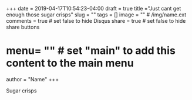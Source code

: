 +++
date = 2019-04-17T10:54:23-04:00
draft = true
title ="Just cant get enough those sugar crisps"
slug = ""
tags = []
image = ""          # /img/name.ext
comments = true     # set false to hide Disqus
share = true        # set false to hide share buttons
# menu= ""          # set "main" to add this content to the main menu
author = "Name"
+++


Sugar crisps

